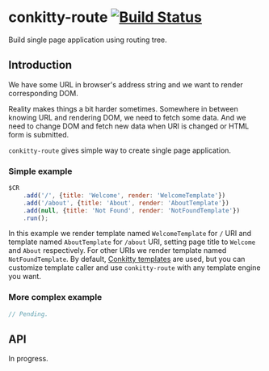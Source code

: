 # conkitty-route [![Build Status](https://travis-ci.org/hoho/conkitty-route.svg?branch=master)](https://travis-ci.org/hoho/conkitty-route)

Build single page application using routing tree.

## Introduction

We have some URL in browser's address string and we want to render
corresponding DOM.

Reality makes things a bit harder sometimes. Somewhere in between knowing URL
and rendering DOM, we need to fetch some data. And we need to change DOM and
fetch new data when URI is changed or HTML form is submitted.

`conkitty-route` gives simple way to create single page application.

### Simple example

```js
$CR
    .add('/', {title: 'Welcome', render: 'WelcomeTemplate'})
    .add('/about', {title: 'About', render: 'AboutTemplate'})
    .add(null, {title: 'Not Found', render: 'NotFoundTemplate'})
    .run();
```

In this example we render template named `WelcomeTemplate` for `/` URI and
template named `AboutTemplate` for `/about` URI, setting page title to 
`Welcome` and `About` respectively. For other URIs we render template
named `NotFoundTemplate`. By default,
[Conkitty templates](https://github.com/hoho/conkitty) are used, but you can
customize template caller and use `conkitty-route` with any template engine you
want.

### More complex example

```js
// Pending.
```


## API

In progress.
